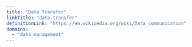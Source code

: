 ```yaml
---
title: "Data Transfer"
linkTitle: "data transfer"
definitionLink: "https://en.wikipedia.org/wiki/Data_communication"
domains:
  - "data management"
---
```

